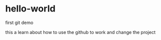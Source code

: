 # hello-world
first git demo

this a learn about how to use the github to work and change the project
